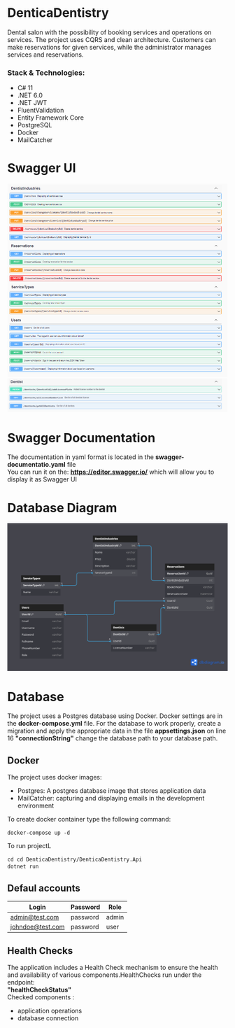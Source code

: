 # DenticaDentistry
Dental salon with the possibility of booking services and operations on services. The project uses CQRS and clean architecture. Customers can make reservations for given services, while the administrator manages services and reservations.

### Stack & Technologies:
- C# 11
- .NET 6.0
- .NET JWT
- FluentValidation
- Entity Framework Core
- PostgreSQL
- Docker
- MailCatcher

# Swagger UI
![](/git_images/swagger_documentation.png)
![](/git_images/swagger_documentation2.png)

# Swagger Documentation
The documentation in yaml format is located in the <b>swagger-documentatio.yaml</b> file<br/>
You can run it on the: <b>https://editor.swagger.io/</b> which will allow you to display it as Swagger UI

# Database Diagram
![](/git_images/database_diagram.png)

# Database
The project uses a Postgres database using Docker. Docker settings are in the <b>docker-compose.yml</b> file.
For the database to work properly, create a migration and apply the appropriate data in the file <b>appsettings.json</b> on line 16 <b>"connectionString"</b> change the database path to your database path.

## Docker
The project uses docker images:
- Postgres: A postgres database image that stores application data
- MailCatcher: capturing and displaying emails in the development environment

To create docker container type the following command:

```
docker-compose up -d
```

To run projectL
```
cd cd DenticaDentistry/DenticaDentistry.Api
dotnet run
```

## Defaul accounts
| Login                 | Password   | Role |
|-----------------------|------------|------|
| admin@test.com        | password   | admin|
| johndoe@test.com      | password   | user |

## Health Checks
The application includes a Health Check mechanism to ensure the health and availability of various components.HealthChecks run under the endpoint:</br>
<b>"healthCheckStatus"</b></br>
Checked components :
- application operations
- database connection</br>




